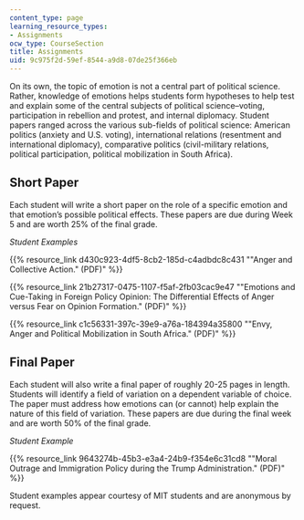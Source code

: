 ```yaml
---
content_type: page
learning_resource_types:
- Assignments
ocw_type: CourseSection
title: Assignments
uid: 9c975f2d-59ef-8544-a9d8-07de25f366eb
---
```


On its own, the topic of emotion is not a central part of political science. Rather, knowledge of emotions helps students form hypotheses to help test and explain some of the central subjects of political science–voting, participation in rebellion and protest, and internal diplomacy. Student papers ranged across the various sub-fields of political science: American politics (anxiety and U.S. voting), international relations (resentment and international diplomacy), comparative politics (civil-military relations, political participation, political mobilization in South Africa).

Short Paper 
------------

Each student will write a short paper on the role of a specific emotion and that emotion’s possible political effects. These papers are due during Week 5 and are worth 25% of the final grade.

_Student Examples_

{{% resource_link d430c923-4df5-8cb2-185d-c4adbdc8c431 "\"Anger and Collective Action.\" (PDF)" %}}

{{% resource_link 21b27317-0475-1107-f5af-2fb03cac9e47 "\"Emotions and Cue-Taking in Foreign Policy Opinion: The Differential Effects of Anger versus Fear on Opinion Formation.\" (PDF)" %}}

{{% resource_link c1c56331-397c-39e9-a76a-184394a35800 "\"Envy, Anger and Political Mobilization in South Africa.\" (PDF)" %}}

Final Paper 
------------

Each student will also write a final paper of roughly 20-25 pages in length. Students will identify a field of variation on a dependent variable of choice. The paper must address how emotions can (or cannot) help explain the nature of this field of variation. These papers are due during the final week and are worth 50% of the final grade.

_Student Example_

{{% resource_link 9643274b-45b3-e3a4-24b9-f354e6c31cd8 "\"Moral Outrage and Immigration Policy during the Trump Administration.\" (PDF)" %}}

Student examples appear courtesy of MIT students and are anonymous by request.